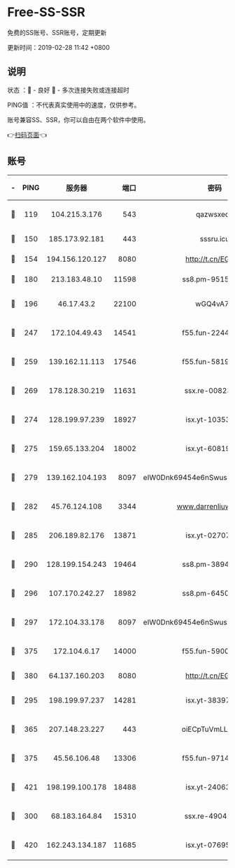 # Free-SS-SSR

免费的SS账号、SSR账号，定期更新

更新时间：2019-02-28 11:42 +0800

## 说明

状态     ：🙂 - 良好 🙁 - 多次连接失败或连接超时

PING值   ：不代表真实使用中的速度，仅供参考。

账号兼容SS、SSR，你可以自由在两个软件中使用。

👉[扫码页面](https://liesauer.github.io/free-ss-ssr.github.io/)👈

## 账号

|-|PING|服务器|端口|密码|加密方式|区域|
|:----:|:----:|:-----:|-----:|:----:|:----:|:----:|
|🙂|119|104.215.3.176|543|qazwsxedc|aes-256-gcm|JP|
|🙂|150|185.173.92.181|443|sssru.icu|rc4-md5|RU|
|🙂|154|194.156.120.127|8080|http://t.cn/EGJIyrl|rc4-md5|RU|
|🙂|180|213.183.48.10|11598|ss8.pm-95154915|rc4-md5|RU|
|🙂|196|46.17.43.2|22100|wGQ4vA7D|aes-256-gcm|RU|
|🙂|247|172.104.49.43|14541|f55.fun-22444869|aes-256-cfb|SG|
|🙂|259|139.162.11.113|17546|f55.fun-58196479|aes-256-cfb|SG|
|🙂|269|178.128.30.219|11631|ssx.re-00823232|aes-256-cfb|SG|
|🙂|274|128.199.97.239|18927|isx.yt-10353502|aes-256-cfb|SG|
|🙂|275|159.65.133.204|18002|isx.yt-60819860|aes-256-cfb|SG|
|🙂|279|139.162.104.193|8097|eIW0Dnk69454e6nSwuspv9DmS201tQ0D|aes-256-cfb|JP|
|🙂|282|45.76.124.108|3344|www.darrenliuwei.com|aes-256-cfb|AU|
|🙂|285|206.189.82.176|13871|isx.yt-02707715|aes-256-cfb|SG|
|🙂|290|128.199.154.243|19464|ss8.pm-38940883|aes-256-cfb|SG|
|🙂|296|107.170.242.27|18982|ss8.pm-64506903|aes-256-cfb|US|
|🙂|297|172.104.33.178|8097|eIW0Dnk69454e6nSwuspv9DmS201tQ0D|aes-256-cfb|SG|
|🙂|375|172.104.6.17|14000|f55.fun-59001894|aes-256-cfb|US|
|🙂|380|64.137.160.203|8080|http://t.cn/EGJIyrl|rc4-md5|CA|
|🙂|295|198.199.97.237|14281|isx.yt-38397768|aes-256-cfb|US|
|🙂|365|207.148.23.227|443|oiECpTuVmLLxk4Ts|aes-256-cfb|US|
|🙂|375|45.56.106.48|13306|f55.fun-97149903|aes-256-cfb|US|
|🙂|421|198.199.100.178|18488|isx.yt-24063194|aes-256-cfb|US|
|🙁|300|68.183.164.84|15310|ssx.re-49041728|aes-256-cfb|US|
|🙁|420|162.243.134.187|11685|isx.yt-07695613|aes-256-cfb|US|
